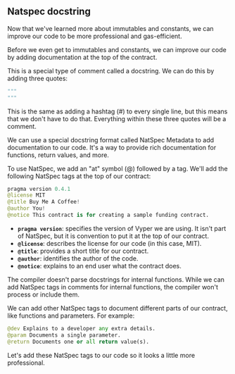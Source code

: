 ## Natspec docstring

Now that we've learned more about immutables and constants, we can improve our code to be more professional and gas-efficient.

Before we even get to immutables and constants, we can improve our code by adding documentation at the top of the contract.

This is a special type of comment called a docstring. We can do this by adding three quotes:

```python
"""
"""
```

This is the same as adding a hashtag (#) to every single line, but this means that we don't have to do that. Everything within these three quotes will be a comment.

We can use a special docstring format called NatSpec Metadata to add documentation to our code. It's a way to provide rich documentation for functions, return values, and more.

To use NatSpec, we add an "at" symbol (@) followed by a tag. We'll add the following NatSpec tags at the top of our contract:

```python
pragma version 0.4.1
@license MIT
@title Buy Me A Coffee!
@author You!
@notice This contract is for creating a sample funding contract.
```

- **`pragma version`**: specifies the version of Vyper we are using. It isn't part of NatSpec, but it is convention to put it at the top of our contract.
- **`@license`**: describes the license for our code (in this case, MIT).
- **`@title`**: provides a short title for our contract.
- **`@author`**: identifies the author of the code.
- **`@notice`**: explains to an end user what the contract does.

The compiler doesn't parse docstrings for internal functions. While we can add NatSpec tags in comments for internal functions, the compiler won't process or include them.

We can add other NatSpec tags to document different parts of our contract, like functions and parameters. For example:

```python
@dev Explains to a developer any extra details.
@param Documents a single parameter.
@return Documents one or all return value(s).
```

Let's add these NatSpec tags to our code so it looks a little more professional.
